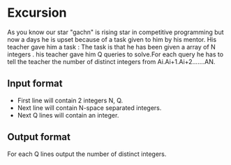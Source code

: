 # Excursion

As you know our star "gachn" is rising star in competitive programming but now a days he is upset because of a task given to him by his mentor. His teacher gave him a task : The task is that he has been given a array of N integers . his teacher gave him Q queries to solve.For each query he has to tell the teacher the number of distinct integers from Ai.Ai+1.Ai+2.......AN.

## Input format

- First line will contain 2 integers N, Q.
- Next line will contain N-space separated integers.
- Next Q lines will contain an integer.

## Output format

For each Q lines output the number of distinct integers.
